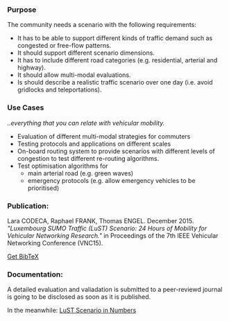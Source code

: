 ### Purpose
The community needs a scenario with the following requirements:
* It has to be able to support different kinds of traffic demand such as congested or free-flow patterns.
* It should support different scenario dimensions.
* It has to include different road categories (e.g. residential, arterial and highway).
* It should allow multi-modal evaluations.
* Is should describe a realistic traffic scenario over one day (i.e. avoid gridlocks and teleportations).

### Use Cases
*..everything that you can relate with vehicular mobility.*
* Evaluation of different multi-modal strategies for commuters
* Testing protocols and applications on different scales
* On-board routing system to provide scenarios with different levels of congestion to test different re-routing algorithms.
* Test optimisation algorithms for
  * main arterial road (e.g. green waves)
  * emergency protocols (e.g. allow emergency vehicles to be prioritised)

### Publication:

Lara CODECA, Raphael FRANK, Thomas ENGEL. December 2015. *"Luxembourg SUMO Traffic (LuST) Scenario: 24 Hours of Mobility for Vehicular Networking Research."* in Proceedings of the 7th IEEE Vehicular Networking Conference (VNC15).

[Get BibTeX](https://github.com/lcodeca/LuSTScenario/blob/master/BibTeX.bib)

### Documentation:

A detailed evaluation and valiadation is submitted to a peer-reviewd journal is going to be disclosed as soon as it is published.  

In the meanwhile: [LuST Scenario in Numbers](https://github.com/lcodeca/LuSTScenario/blob/master/docs/LuSTNumbers.md)
